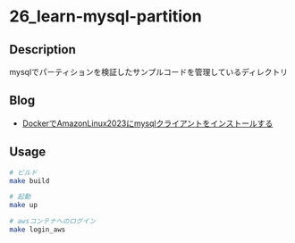 # 26_learn-mysql-partition

## Description

mysqlでパーティションを検証したサンプルコードを管理しているディレクトリ

## Blog

- [DockerでAmazonLinux2023にmysqlクライアントをインストールする](https://yossi-note.com/install-mysql-client-on-amazon-linux-2023-with-docker/)

## Usage

```sh
# ビルド
make build

# 起動
make up

# awsコンテナへのログイン
make login_aws
```
